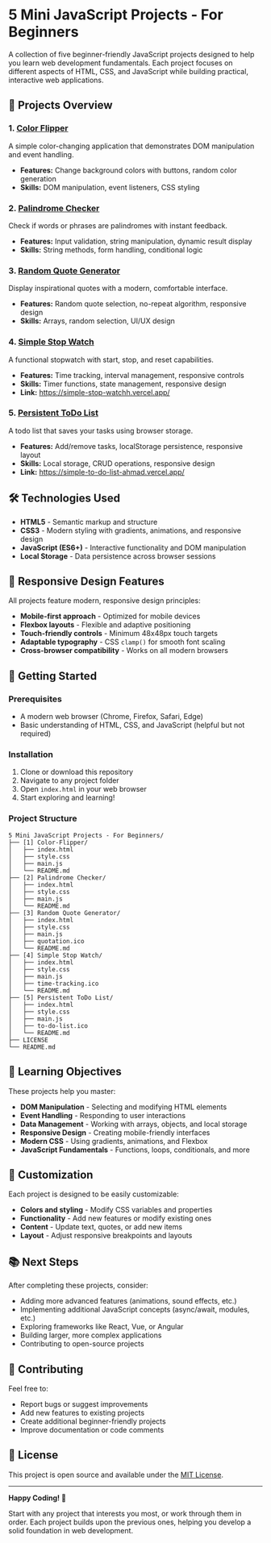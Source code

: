 # 5 Mini JavaScript Projects - For Beginners

A collection of five beginner-friendly JavaScript projects designed to help you learn web development fundamentals. Each project focuses on different aspects of HTML, CSS, and JavaScript while building practical, interactive web applications.

## 🚀 Projects Overview

### 1. [Color Flipper](./[1]%20Color-Flipper/)

A simple color-changing application that demonstrates DOM manipulation and event handling.

- **Features:** Change background colors with buttons, random color generation
- **Skills:** DOM manipulation, event listeners, CSS styling

### 2. [Palindrome Checker](./[2]%20Palindrome%20Checker/)

Check if words or phrases are palindromes with instant feedback.

- **Features:** Input validation, string manipulation, dynamic result display
- **Skills:** String methods, form handling, conditional logic

### 3. [Random Quote Generator](./[3]%20Random%20Quote%20Generator/)

Display inspirational quotes with a modern, comfortable interface.

- **Features:** Random quote selection, no-repeat algorithm, responsive design
- **Skills:** Arrays, random selection, UI/UX design

### 4. [Simple Stop Watch](./[4]%20Simple%20Stop%20Watch/)

A functional stopwatch with start, stop, and reset capabilities.

- **Features:** Time tracking, interval management, responsive controls
- **Skills:** Timer functions, state management, responsive design
- **Link:** https://simple-stop-watchh.vercel.app/

### 5. [Persistent ToDo List](./[5]%20Persistent%20ToDo%20List/)

A todo list that saves your tasks using browser storage.

- **Features:** Add/remove tasks, localStorage persistence, responsive layout
- **Skills:** Local storage, CRUD operations, responsive design
- **Link:** https://simple-to-do-list-ahmad.vercel.app/

## 🛠️ Technologies Used

- **HTML5** - Semantic markup and structure
- **CSS3** - Modern styling with gradients, animations, and responsive design
- **JavaScript (ES6+)** - Interactive functionality and DOM manipulation
- **Local Storage** - Data persistence across browser sessions

## 📱 Responsive Design Features

All projects feature modern, responsive design principles:

- **Mobile-first approach** - Optimized for mobile devices
- **Flexbox layouts** - Flexible and adaptive positioning
- **Touch-friendly controls** - Minimum 48x48px touch targets
- **Adaptable typography** - CSS `clamp()` for smooth font scaling
- **Cross-browser compatibility** - Works on all modern browsers

## 🚀 Getting Started

### Prerequisites

- A modern web browser (Chrome, Firefox, Safari, Edge)
- Basic understanding of HTML, CSS, and JavaScript (helpful but not required)

### Installation

1. Clone or download this repository
2. Navigate to any project folder
3. Open `index.html` in your web browser
4. Start exploring and learning!

### Project Structure

```
5 Mini JavaScript Projects - For Beginners/
├── [1] Color-Flipper/
│   ├── index.html
│   ├── style.css
│   ├── main.js
│   └── README.md
├── [2] Palindrome Checker/
│   ├── index.html
│   ├── style.css
│   ├── main.js
│   └── README.md
├── [3] Random Quote Generator/
│   ├── index.html
│   ├── style.css
│   ├── main.js
│   ├── quotation.ico
│   └── README.md
├── [4] Simple Stop Watch/
│   ├── index.html
│   ├── style.css
│   ├── main.js
│   ├── time-tracking.ico
│   └── README.md
├── [5] Persistent ToDo List/
│   ├── index.html
│   ├── style.css
│   ├── main.js
│   ├── to-do-list.ico
│   └── README.md
├── LICENSE
└── README.md
```

## 🎯 Learning Objectives

These projects help you master:

- **DOM Manipulation** - Selecting and modifying HTML elements
- **Event Handling** - Responding to user interactions
- **Data Management** - Working with arrays, objects, and local storage
- **Responsive Design** - Creating mobile-friendly interfaces
- **Modern CSS** - Using gradients, animations, and Flexbox
- **JavaScript Fundamentals** - Functions, loops, conditionals, and more

## 🔧 Customization

Each project is designed to be easily customizable:

- **Colors and styling** - Modify CSS variables and properties
- **Functionality** - Add new features or modify existing ones
- **Content** - Update text, quotes, or add new items
- **Layout** - Adjust responsive breakpoints and layouts

## 📚 Next Steps

After completing these projects, consider:

- Adding more advanced features (animations, sound effects, etc.)
- Implementing additional JavaScript concepts (async/await, modules, etc.)
- Exploring frameworks like React, Vue, or Angular
- Building larger, more complex applications
- Contributing to open-source projects

## 🤝 Contributing

Feel free to:

- Report bugs or suggest improvements
- Add new features to existing projects
- Create additional beginner-friendly projects
- Improve documentation or code comments

## 📄 License

This project is open source and available under the [MIT License](LICENSE).

---

**Happy Coding! 🎉**

Start with any project that interests you most, or work through them in order. Each project builds upon the previous ones, helping you develop a solid foundation in web development.
